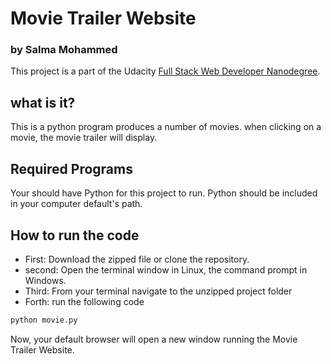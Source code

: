 # Movie Trailer Website
### by Salma Mohammed

This project is a part of the Udacity [Full Stack Web Developer
Nanodegree](https://www.udacity.com/course/full-stack-web-developer-nanodegree--nd004).

## what is it?

This is a python program produces a number of movies.
when clicking on a movie, the movie trailer will display.

## Required Programs

Your should have Python for this project to run.
Python should be included in your computer default's path.

## How to run the code

- First: Download the zipped file or clone the repository.
- second: Open the terminal window in Linux, the command prompt in Windows.
- Third: From your terminal navigate to the unzipped project folder
- Forth: run the following code
```bash
python movie.py
```
Now, your default browser will open a new window running the Movie Trailer Website.
